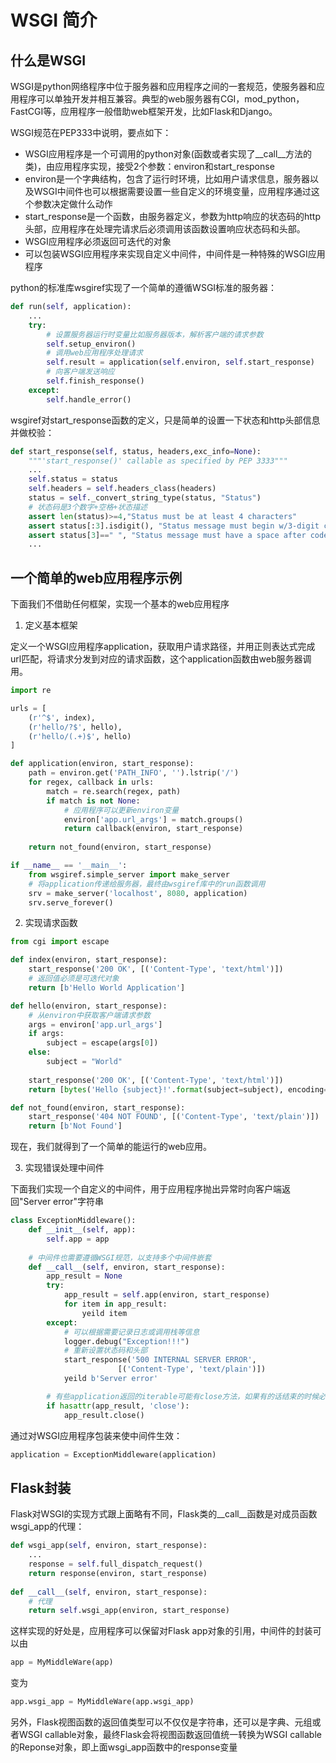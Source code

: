 # WSGI 简介

## 什么是WSGI

WSGI是python网络程序中位于服务器和应用程序之间的一套规范，使服务器和应用程序可以单独开发并相互兼容。典型的web服务器有CGI，mod_python，FastCGI等，应用程序一般借助web框架开发，比如Flask和Django。

WSGI规范在PEP333中说明，要点如下：
- WSGI应用程序是一个可调用的python对象(函数或者实现了__call__方法的类)，由应用程序实现，接受2个参数：environ和start_response
- environ是一个字典结构，包含了运行时环境，比如用户请求信息，服务器以及WSGI中间件也可以根据需要设置一些自定义的环境变量，应用程序通过这个参数决定做什么动作
- start_response是一个函数，由服务器定义，参数为http响应的状态码的http头部，应用程序在处理完请求后必须调用该函数设置响应状态码和头部。
- WSGI应用程序必须返回可迭代的对象
- 可以包装WSGI应用程序来实现自定义中间件，中间件是一种特殊的WSGI应用程序

python的标准库wsgiref实现了一个简单的遵循WSGI标准的服务器：

```python
def run(self, application):
    ...
    try:
        # 设置服务器运行时变量比如服务器版本，解析客户端的请求参数
        self.setup_environ()
        # 调用web应用程序处理请求
        self.result = application(self.environ, self.start_response)
        # 向客户端发送响应
        self.finish_response()
    except:
        self.handle_error()
```

wsgiref对start_response函数的定义，只是简单的设置一下状态和http头部信息并做校验：
```python
def start_response(self, status, headers,exc_info=None):
    """'start_response()' callable as specified by PEP 3333"""
    ...
    self.status = status
    self.headers = self.headers_class(headers)
    status = self._convert_string_type(status, "Status")
    # 状态码是3个数字+空格+状态描述
    assert len(status)>=4,"Status must be at least 4 characters"
    assert status[:3].isdigit(), "Status message must begin w/3-digit code"
    assert status[3]==" ", "Status message must have a space after code"
    ...
```

## 一个简单的web应用程序示例

下面我们不借助任何框架，实现一个基本的web应用程序

1. 定义基本框架

定义一个WSGI应用程序application，获取用户请求路径，并用正则表达式完成url匹配，将请求分发到对应的请求函数，这个application函数由web服务器调用。

```python
import re

urls = [
    (r'^$', index),
    (r'hello/?$', hello),
    (r'hello/(.+)$', hello)
]

def application(environ, start_response):
    path = environ.get('PATH_INFO', '').lstrip('/')
    for regex, callback in urls:
        match = re.search(regex, path)
        if match is not None:
            # 应用程序可以更新environ变量
            environ['app.url_args'] = match.groups()
            return callback(environ, start_response)
    
    return not_found(environ, start_response)

if __name__ == '__main__':
    from wsgiref.simple_server import make_server
    # 将application传递给服务器，最终由wsgiref库中的run函数调用
    srv = make_server('localhost', 8080, application)
    srv.serve_forever()
```

2. 实现请求函数

```python
from cgi import escape

def index(environ, start_response):
    start_response('200 OK', [('Content-Type', 'text/html')])
    # 返回值必须是可迭代对象
    return [b'Hello World Application']

def hello(environ, start_response):
    # 从environ中获取客户端请求参数
    args = environ['app.url_args']
    if args:
        subject = escape(args[0])
    else:
        subject = "World"
    
    start_response('200 OK', [('Content-Type', 'text/html')])
    return [bytes('Hello {subject}!'.format(subject=subject), encoding='utf-8')]

def not_found(environ, start_response):
    start_response('404 NOT FOUND', [('Content-Type', 'text/plain')])
    return [b'Not Found']
```

现在，我们就得到了一个简单的能运行的web应用。

3. 实现错误处理中间件

下面我们实现一个自定义的中间件，用于应用程序抛出异常时向客户端返回"Server error"字符串

```python
class ExceptionMiddleware():
    def __init__(self, app):
        self.app = app
    
    # 中间件也需要遵循WSGI规范，以支持多个中间件嵌套
    def __call__(self, environ, start_response):
        app_result = None
        try:
            app_result = self.app(environ, start_response)
            for item in app_result:
                yeild item
        except:
            # 可以根据需要记录日志或调用栈等信息
            logger.debug("Exception!!!")
            # 重新设置状态码和头部
            start_response('500 INTERNAL SERVER ERROR',
                        [('Content-Type', 'text/plain')])
            yeild b'Server error'

        # 有些application返回的iterable可能有close方法，如果有的话结束的时候必须调用
        if hasattr(app_result, 'close'):
            app_result.close()
```

通过对WSGI应用程序包装来使中间件生效：
```python
application = ExceptionMiddleware(application)
```

## Flask封装

Flask对WSGI的实现方式跟上面略有不同，Flask类的__call__函数是对成员函数wsgi_app的代理：

```python
def wsgi_app(self, environ, start_response):
    ...
    response = self.full_dispatch_request()
    return response(environ, start_response)
        
def __call__(self, environ, start_response):
    # 代理
    return self.wsgi_app(environ, start_response)
```

这样实现的好处是，应用程序可以保留对Flask app对象的引用，中间件的封装可以由
```python
app = MyMiddleWare(app)
```
变为
```python
app.wsgi_app = MyMiddleWare(app.wsgi_app)
```

另外，Flask视图函数的返回值类型可以不仅仅是字符串，还可以是字典、元组或者WSGI callable对象，最终Flask会将视图函数返回值统一转换为WSGI callable的Reponse对象，即上面wsgi_app函数中的response变量